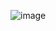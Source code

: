 ![image](https://github.com/NelsonOnuwa/Logical-data-model/assets/128144994/6ad5e8fa-fbf6-4ec9-8567-39f0d6e9e94f)
